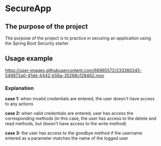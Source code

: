 # SecureApp

## The purpose of the project

The purpose of the project is to practice in securing an application using the Spring Boot Security starter

## Usage example

https://user-images.githubusercontent.com/66965572/233360245-549872a0-41dd-4442-b56a-35268cf28462.mov

### Explanation
**case 1:** when invalid credentials are entered, the user doesn't have access to any actions  

**case 2:** when valid credentials are entered, user has access the corresponding methods (in this case, the user has access to the delete and read methods, but doesn't have access to the write method)

**case 3:** the user has access to the goodbye method if the username entered as a parameter matches the name of the logged user

